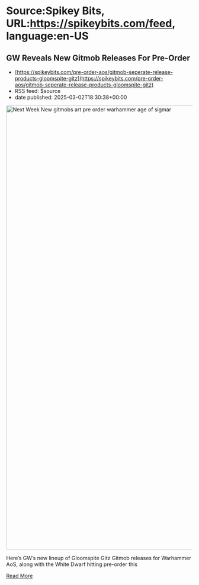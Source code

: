 # Source:Spikey Bits, URL:https://spikeybits.com/feed, language:en-US

## GW Reveals New Gitmob Releases For Pre-Order
 - [https://spikeybits.com/pre-order-aos/gitmob-seperate-release-products-gloomspite-gitz](https://spikeybits.com/pre-order-aos/gitmob-seperate-release-products-gloomspite-gitz)
 - RSS feed: $source
 - date published: 2025-03-02T18:30:38+00:00

<p><p><a href="https://spikeybits.com/wp-content/uploads/2025/03/Next-Week-New-gitmobs-art-pre-order-warhammer-age-of-sigmar.jpg"><img fetchpriority="high" decoding="async" class="aligncenter size-full wp-image-476389" src="https://spikeybits.com/wp-content/uploads/2025/03/Next-Week-New-gitmobs-art-pre-order-warhammer-age-of-sigmar.jpg" alt="Next Week New gitmobs art pre order warhammer age of sigmar" width="1200" height="1200"></a></p>
<p>Here&#8217;s GW&#8217;s new lineup of Gloomspite Gitz Gitmob releases for Warhammer AoS, along with the White Dwarf hitting pre-order this</p>
<a href="https://spikeybits.com/pre-order-aos/gitmob-seperate-release-products-gloomspite-gitz/">Read More</a>

